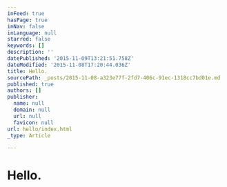 ```yaml
---
inFeed: true
hasPage: true
inNav: false
inLanguage: null
starred: false
keywords: []
description: ''
datePublished: '2015-11-09T13:21:51.758Z'
dateModified: '2015-11-08T17:20:44.036Z'
title: Hello.
sourcePath: _posts/2015-11-08-a323e77f-2fd7-406c-91ec-1318cc7bd01e.md
published: true
authors: []
publisher:
  name: null
  domain: null
  url: null
  favicon: null
url: hello/index.html
_type: Article

---
```

# Hello.